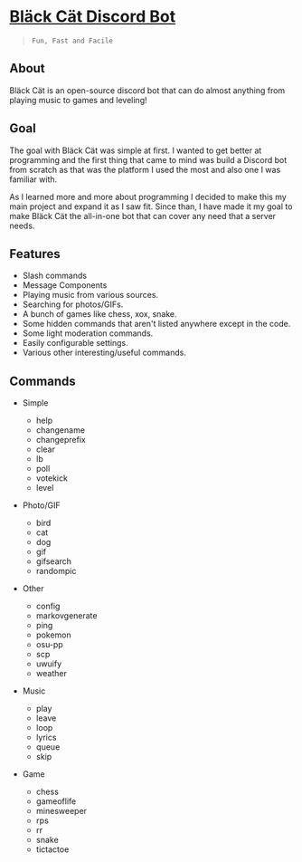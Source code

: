 # [Bläck Cät Discord Bot]()

> `Fun, Fast and Facile`

## About

Bläck Cät is an open-source discord bot that can do almost anything from playing music to games and leveling!

## Goal

The goal with Bläck Cät was simple at first. I wanted to get better at programming and the first thing that came to mind was build a Discord bot from scratch as that was the platform I used the most and also one I was familiar with.

As I learned more and more about programming I decided to make this my main project and expand it as I saw fit. Since than, I have made it my goal to make Bläck Cät the all-in-one bot that can cover any need that a server needs.

## Features

-   Slash commands
-   Message Components
-   Playing music from various sources.
-   Searching for photos/GIFs.
-   A bunch of games like chess, xox, snake.
-   Some hidden commands that aren't listed anywhere except in the code.
-   Some light moderation commands.
-   Easily configurable settings.
-   Various other interesting/useful commands.

## Commands

-   Simple

    -   help
    -   changename
    -   changeprefix
    -   clear
    -   lb
    -   poll
    -   votekick
    -   level

-   Photo/GIF
    -   bird
    -   cat
    -   dog
    -   gif
    -   gifsearch
    -   randompic
-   Other
    -   config
    -   markovgenerate
    -   ping
    -   pokemon
    -   osu-pp
    -   scp
    -   uwuify
    -   weather
-   Music
    -   play
    -   leave
    -   loop
    -   lyrics
    -   queue
    -   skip
-   Game
    -   chess
    -   gameoflife
    -   minesweeper
    -   rps
    -   rr
    -   snake
    -   tictactoe
